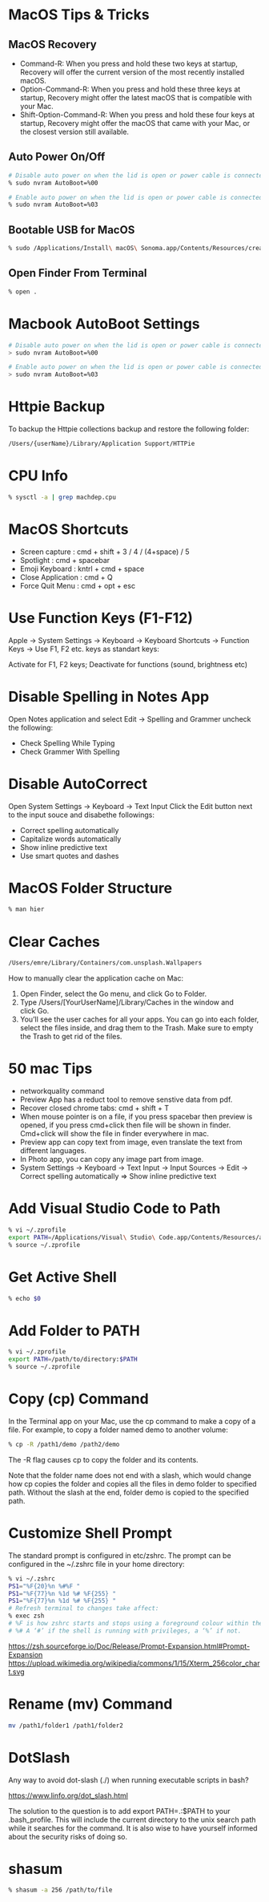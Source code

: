# MacOS Tips & Tricks

## MacOS Recovery

* Command-R: When you press and hold these two keys at startup, Recovery will offer the current version of the most recently installed macOS.
* Option-Command-R: When you press and hold these three keys at startup, Recovery might offer the latest macOS that is compatible with your Mac.
* Shift-Option-Command-R: When you press and hold these four keys at startup, Recovery might offer the macOS that came with your Mac, or the closest version still available.

## Auto Power On/Off

```zsh
# Disable auto power on when the lid is open or power cable is connected:
% sudo nvram AutoBoot=%00

# Enable auto power on when the lid is open or power cable is connected:
% sudo nvram AutoBoot=%03
```

## Bootable USB for MacOS

```zsh
% sudo /Applications/Install\ macOS\ Sonoma.app/Contents/Resources/createinstallmedia --volume /Volumes/MyVolume
```

## Open Finder From Terminal

```zsh
% open .
```

# Macbook AutoBoot Settings 

```zsh
# Disable auto power on when the lid is open or power cable is connected:
> sudo nvram AutoBoot=%00

# Enable auto power on when the lid is open or power cable is connected:
> sudo nvram AutoBoot=%03
```

# Httpie Backup

To backup the Httpie collections backup and restore the following folder:

```zsh
/Users/{userName}/Library/Application Support/HTTPie
```

# CPU Info

```zsh
% sysctl -a | grep machdep.cpu
```

# MacOS Shortcuts

* Screen capture	    : cmd + shift + 3 / 4 / (4+space) / 5
* Spotlight		        : cmd + spacebar
* Emoji Keyboard	    : kntrl + cmd + space
* Close Application	    : cmd + Q
* Force Quit Menu	    : cmd + opt + esc


# Use Function Keys (F1-F12)

Apple -> System Settings -> Keyboard -> Keyboard Shortcuts -> Function Keys -> Use F1, F2 etc. keys as standart keys:

Activate for F1, F2 keys; Deactivate for functions (sound, brightness etc)

# Disable Spelling in Notes App

Open Notes application and select Edit -> Spelling and Grammer uncheck the following:
* Check Spelling While Typing
* Check Grammer With Spelling

# Disable AutoCorrect

Open System Settings -> Keyboard -> Text Input 
Click the Edit button next to the input souce and disabethe followings:

* Correct spelling automatically
* Capitalize words automatically
* Show inline predictive text
* Use smart quotes and dashes

# MacOS Folder Structure

```zsh
% man hier
```

# Clear Caches

```zsh
/Users/emre/Library/Containers/com.unsplash.Wallpapers
```

How to manually clear the application cache on Mac:
1. Open Finder, select the Go menu, and click Go to Folder.
2. Type /Users/[YourUserName]/Library/Caches in the window and click Go.
3. You’ll see the user caches for all your apps. You can go into each folder, select the files inside, and drag them to the Trash. Make sure to empty the Trash to get rid of the files.

# 50 mac Tips

* networkquality command
* Preview App has a reduct tool to remove senstive data from pdf.
* Recover closed chrome tabs: cmd + shift + T
* When mouse pointer is on a file, if you press spacebar then preview is opened, if you press cmd+click then file will be shown in finder. Cmd+click will show the file in finder everywhere in mac.
* Preview app can copy text from image, even translate the text from different languages.
* In Photo app, you can copy any image part from image.
* System Settings -> Keyboard -> Text Input -> Input Sources -> Edit ->  Correct spelling automatically  =>  Show inline predictive text

# Add Visual Studio Code to Path

```zsh
% vi ~/.zprofile
export PATH=/Applications/Visual\ Studio\ Code.app/Contents/Resources/app/bin:$PATH
% source ~/.zprofile
```

# Get Active Shell

```zsh
% echo $0
```

# Add Folder to PATH

```zsh
% vi ~/.zprofile
export PATH=/path/to/directory:$PATH
% source ~/.zprofile
```

# Copy (cp) Command

In the Terminal app  on your Mac, use the cp command to make a copy of a file. For example, to copy a folder named demo to another volume:

```zsh
% cp -R /path1/demo /path2/demo
```

The -R flag causes cp to copy the folder and its contents. 

Note that the folder name does not end with a slash, which would change how cp copies the folder and copies all the files in demo folder to specified path. Without the slash at the end, folder demo is copied to the specified path.

# Customize Shell Prompt

The standard prompt is configured in etc/zshrc. The prompt can be configured in the ~/.zshrc file in your home directory:

```zsh
% vi ~/.zshrc
PS1="%F{20}%n %#%F "
PS1="%F{77}%n %1d %# %F{255} "
PS1="%F{77}%n %1d %# %F{255} "
# Refresh terminal to changes take affect:
% exec zsh
# %F is how zshrc starts and stops using a foreground colour within the terminal
# %# A ‘#’ if the shell is running with privileges, a ‘%’ if not. 
```

https://zsh.sourceforge.io/Doc/Release/Prompt-Expansion.html#Prompt-Expansion
https://upload.wikimedia.org/wikipedia/commons/1/15/Xterm_256color_chart.svg


# Rename (mv) Command

```zsh
mv /path1/folder1 /path1/folder2
```

# DotSlash

Any way to avoid dot-slash (./) when running executable scripts in bash?

https://www.linfo.org/dot_slash.html

The solution to the question is to add export PATH=.:$PATH to your .bash_profile. This will include the current directory to the unix search path while it searches for the command. It is also wise to have yourself informed about the security risks of doing so.

# shasum

```zsh
% shasum -a 256 /path/to/file
```